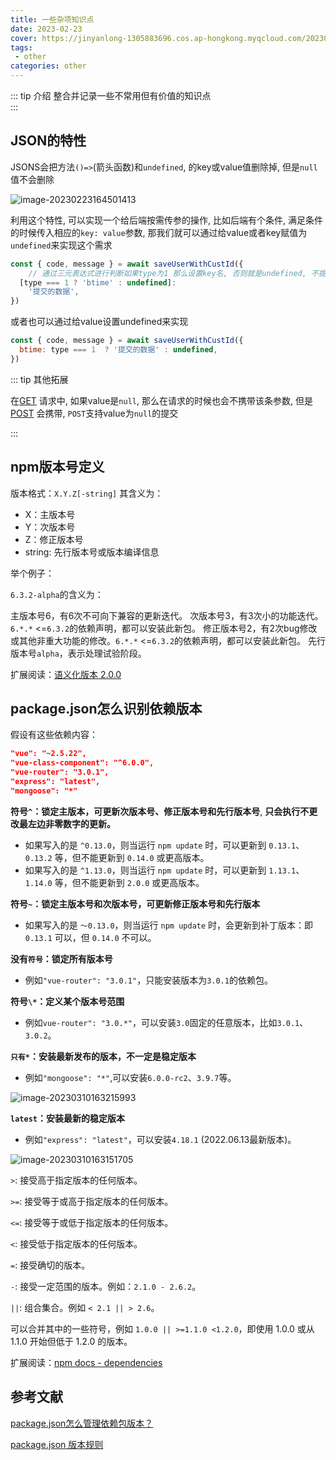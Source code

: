 ```yaml
---
title: 一些杂项知识点
date: 2023-02-23
cover: https://jinyanlong-1305883696.cos.ap-hongkong.myqcloud.com/202302231809603.jpg
tags:
 - other
categories: other
---
```


::: tip 介绍
整合并记录一些不常用但有价值的知识点 <br>
:::

<!-- more -->

## JSON的特性

JSONS会把方法`()=>`(箭头函数)和`undefined`, 的key或value值删除掉, 但是`null`值不会删除

![image-20230223164501413](https://jinyanlong-1305883696.cos.ap-hongkong.myqcloud.com/202302231646160.png)

利用这个特性, 可以实现一个给后端按需传参的操作, 比如后端有个条件, 满足条件的时候传入相应的`key: value`参数, 那我们就可以通过给value或者key赋值为`undefined`来实现这个需求

```js
const { code, message } = await saveUserWithCustId({
    // 通过三元表达式进行判断如果type为1 那么设置key名, 否则就是undefined, 不提交这个key
  [type === 1 ? 'btime' : undefined]:
    '提交的数据',
})

```

或者也可以通过给value设置undefined来实现

```js
const { code, message } = await saveUserWithCustId({
  btime: type === 1  ? '提交的数据' : undefined,
})

```

::: tip 其他拓展

在[GET](https://developer.mozilla.org/zh-CN/docs/Web/HTTP/Methods/GET) 请求中, 如果value是`null`, 那么在请求的时候也会不携带该条参数, 但是[POST](https://developer.mozilla.org/zh-CN/docs/Web/HTTP/Methods/POST) 会携带, `POST`支持value为`null`的提交

:::

## npm版本号定义

版本格式：`X.Y.Z[-string]`
 其含义为：

- X：主版本号
- Y：次版本号
- Z：修正版本号
- string: 先行版本号或版本编译信息

举个例子：

`6.3.2-alpha`的含义为：

主版本号6，有6次不可向下兼容的更新迭代。
 次版本号3，有3次小的功能迭代。`6.*.*` <=`6.3.2`的依赖声明，都可以安装此新包。
 修正版本号2，有2次bug修改或其他非重大功能的修改。`6.*.*` <=`6.3.2`的依赖声明，都可以安装此新包。
 先行版本号`alpha`，表示处理试验阶段。

扩展阅读：[语义化版本 2.0.0](https://semver.org/lang/zh-CN/#%E8%AF%AD%E4%B9%89%E5%8C%96%E7%89%88%E6%9C%AC-200)

## package.json怎么识别依赖版本

假设有这些依赖内容：

```json
"vue": "~2.5.22",
"vue-class-component": "^6.0.0",
"vue-router": "3.0.1",
"express": "latest",
"mongoose": "*"

```

**符号`^`：锁定主版本，可更新次版本号、修正版本号和先行版本号**, **只会执行不更改最左边非零数字的更新。** 

- 如果写入的是 `^0.13.0`，则当运行 `npm update` 时，可以更新到 `0.13.1`、`0.13.2` 等，但不能更新到 `0.14.0` 或更高版本。 
- 如果写入的是 `^1.13.0`，则当运行 `npm update` 时，可以更新到 `1.13.1`、`1.14.0` 等，但不能更新到 `2.0.0` 或更高版本。

**符号`~`：锁定主版本号和次版本号，可更新修正版本号和先行版本**

- 如果写入的是 `〜0.13.0`，则当运行 `npm update` 时，会更新到补丁版本：即 `0.13.1` 可以，但 `0.14.0` 不可以。

**没有`符号`：锁定所有版本号**

- 例如`"vue-router": "3.0.1"`，只能安装版本为`3.0.1`的依赖包。

**符号`\*`：定义某个版本号范围**

- 例如`vue-router": "3.0.*"`，可以安装`3.0`固定的任意版本，比如`3.0.1`、`3.0.2`。

**`只有*`：安装最新发布的版本，不一定是稳定版本**

* 例如`"mongoose": "*"`,可以安装`6.0.0-rc2`、`3.9.7`等。

![image-20230310163215993](https://jinyanlong-1305883696.cos.ap-hongkong.myqcloud.com/202303101632741.png)

**`latest`：安装最新的稳定版本**

* 例如`"express": "latest"`，可以安装`4.18.1` (2022.06.13最新版本)。

![image-20230310163151705](https://jinyanlong-1305883696.cos.ap-hongkong.myqcloud.com/202303101632731.png)

`>`: 接受高于指定版本的任何版本。

`>=`: 接受等于或高于指定版本的任何版本。

`<=`: 接受等于或低于指定版本的任何版本。

`<`: 接受低于指定版本的任何版本。

`=`: 接受确切的版本。

`-`: 接受一定范围的版本。例如：`2.1.0 - 2.6.2`。

`||`: 组合集合。例如 `< 2.1 || > 2.6`。

可以合并其中的一些符号，例如 `1.0.0 || >=1.1.0 <1.2.0`，即使用 1.0.0 或从 1.1.0 开始但低于 1.2.0 的版本。

扩展阅读：[npm docs - dependencies](https://link.juejin.cn/?target=https%3A%2F%2Fdocs.npmjs.com%2Fcli%2Fv7%2Fconfiguring-npm%2Fpackage-json%23dependencies)

## 参考文献

[package.json怎么管理依赖包版本？](https://juejin.cn/post/7108688424818704398)

[package.json 版本规则](https://juejin.cn/post/7038515143663157255)
